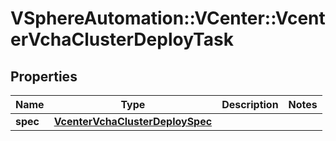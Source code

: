 # VSphereAutomation::VCenter::VcenterVchaClusterDeployTask

## Properties
Name | Type | Description | Notes
------------ | ------------- | ------------- | -------------
**spec** | [**VcenterVchaClusterDeploySpec**](VcenterVchaClusterDeploySpec.md) |  | 


